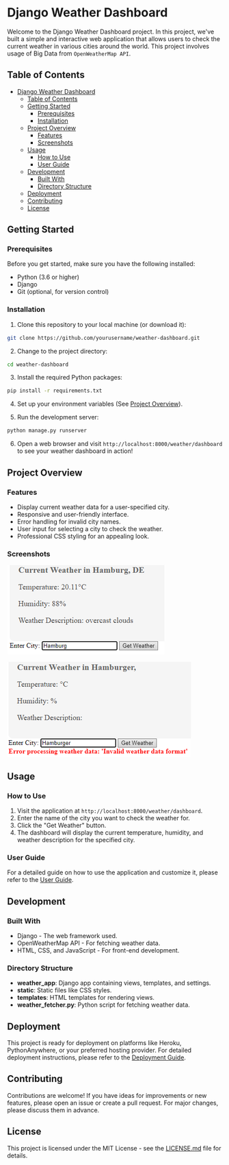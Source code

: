 # Django Weather Dashboard

Welcome to the Django Weather Dashboard project. In this project, we've built a simple and interactive web application that allows users to check the current weather in various cities around the world.
This project involves usage of Big Data from `OpenWeatherMap API`.

## Table of Contents

- [Django Weather Dashboard](#django-weather-dashboard)
  - [Table of Contents](#table-of-contents)
  - [Getting Started](#getting-started)
    - [Prerequisites](#prerequisites)
    - [Installation](#installation)
  - [Project Overview](#project-overview)
    - [Features](#features)
    - [Screenshots](#screenshots)
  - [Usage](#usage)
    - [How to Use](#how-to-use)
    - [User Guide](#user-guide)
  - [Development](#development)
    - [Built With](#built-with)
    - [Directory Structure](#directory-structure)
  - [Deployment](#deployment)
  - [Contributing](#contributing)
  - [License](#license)

## Getting Started

### Prerequisites

Before you get started, make sure you have the following installed:

- Python (3.6 or higher)
- Django
- Git (optional, for version control)

### Installation

1. Clone this repository to your local machine (or download it):

```bash
git clone https://github.com/yourusername/weather-dashboard.git
```

2. Change to the project directory:

```bash
cd weather-dashboard
```

3. Install the required Python packages:

```bash
pip install -r requirements.txt
```

4. Set up your environment variables (See [Project Overview](#project-overview)).

5. Run the development server:

```bash
python manage.py runserver
```

6. Open a web browser and visit `http://localhost:8000/weather/dashboard` to see your weather dashboard in action!

## Project Overview

### Features

- Display current weather data for a user-specified city.
- Responsive and user-friendly interface.
- Error handling for invalid city names.
- User input for selecting a city to check the weather.
- Professional CSS styling for an appealing look.

### Screenshots

![Dashboard Screenshot 1](/screenshots/Day_24_3_0815.png)

![Dashboard Screenshot 2](/screenshots/Day_24_4_DOOM.png)

## Usage

### How to Use

1. Visit the application at `http://localhost:8000/weather/dashboard`.
2. Enter the name of the city you want to check the weather for.
3. Click the "Get Weather" button.
4. The dashboard will display the current temperature, humidity, and weather description for the specified city.

### User Guide

For a detailed guide on how to use the application and customize it, please refer to the [User Guide](/docs/user-guide.md).

## Development

### Built With

- Django - The web framework used.
- OpenWeatherMap API - For fetching weather data.
- HTML, CSS, and JavaScript - For front-end development.

### Directory Structure

- **weather_app**: Django app containing views, templates, and settings.
- **static**: Static files like CSS styles.
- **templates**: HTML templates for rendering views.
- **weather_fetcher.py**: Python script for fetching weather data.

## Deployment

This project is ready for deployment on platforms like Heroku, PythonAnywhere, or your preferred hosting provider. For detailed deployment instructions, please refer to the [Deployment Guide](/docs/deployment-guide.md).

## Contributing

Contributions are welcome! If you have ideas for improvements or new features, please open an issue or create a pull request. For major changes, please discuss them in advance.

## License

This project is licensed under the MIT License - see the [LICENSE.md](LICENSE.md) file for details.